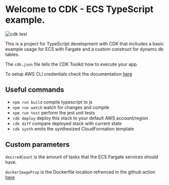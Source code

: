 # Welcome to CDK - ECS TypeScript example.

![cdk test](https://github.com/dcotelo/cdk-ecs-example/actions/workflows/test.yml/badge.svg)

This is a project for TypeScript development with CDK that incliudes a basic example usage for ECS with Fargate and a custom construct for dynamo db tables.


The `cdk.json` file tells the CDK Toolkit how to execute your app.

To setup AWS CLI credentials check the documentation [here](https://docs.aws.amazon.com/cli/latest/userguide/cli-configure-quickstart.html)



## Useful commands

 * `npm run build`   compile typescript to js
 * `npm run watch`   watch for changes and compile
 * `npm run test`    perform the jest unit tests
 * `cdk deploy`      deploy this stack to your default AWS account/region
 * `cdk diff`        compare deployed stack with current state
 * `cdk synth`       emits the synthesized CloudFormation template


## Custom parameters
`desiredCount` is the amount of tasks that the ECS Fargate services should have.

`dockerImageProp` is the Dockerfile location refrenced in the github action [here](https://github.com/dcotelo/cdk-ecs-example/blob/master/.github/workflows/test.yml#L26)